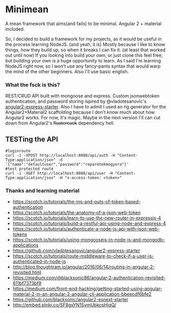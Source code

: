 # Minimean

A mean framework that aims(and fails) to be minimal. Angular 2 + material included.

So, I decided to build a framework for my projects, as it would be useful in the process learning NodeJS. 
(and yeah, it is) Mostly because I like to know things, how they build up, so when it breaks I can fix it. 
(at least that worked out until now) If you looking into build your own, or just clone this feel free; but 
building your own is a huge opportunity to learn. As I said I'm learning NodeJS right now, so I won't use 
any fancy-pants syntax that would warp the mind of the other beginners. Also I'll use basic english. 

### What the fsck is this?

REST/CRUD API built with mongoose and express. Custom jsonwebtoken authentication, and password storing 
ispired by @vladotesanovic's [angular2-express-starter](https://github.com/vladotesanovic/angular2-express-starter). 
Also I have to admit I used an ng generator for the Angular2+Material2 scaffolding because I don't know much about 
how Angular2 works. For now, it's magic. Maybe in the next version I'll can cut down from Angular2's ~~flustercuck~~ 
dependency hell.



## TESTing the API

    #loginroute
    curl -i -XPOST http://localhost:8080/api/auth -H "Content-Type:application/json" -d '{"name":"defaultuser","password":"reparetekmogyoro"}'
    #test protected route
    curl -i -XGET http://localhost:8080/api/user -H "Content-Type:application/json" -H "x-access-token: <token>"

### Thanks and learning material

 - https://scotch.io/tutorials/the-ins-and-outs-of-token-based-authentication
 - https://scotch.io/tutorials/the-anatomy-of-a-json-web-token
 - https://scotch.io/tutorials/learn-to-use-the-new-router-in-expressjs-4
 - https://scotch.io/tutorials/build-a-restful-api-using-node-and-express-4
 - https://scotch.io/tutorials/authenticate-a-node-js-api-with-json-web-tokens
 - https://scotch.io/tutorials/using-mongoosejs-in-node-js-and-mongodb-applications
 - https://github.com/vladotesanovic/angular2-express-starter
 - https://scotch.io/tutorials/route-middleware-to-check-if-a-user-is-authenticated-in-node-js
 - http://blog.thoughtram.io/angular/2016/06/14/routing-in-angular-2-revisited.html
 - https://medium.com/@blacksonic86/angular-2-authentication-revisited-611bf7373bf9
 - https://medium.com/front-end-hacking/getting-started-using-angular-material-2-in-an-angular-2-angular-cli-application-bbeecdf6bfe2
 - https://github.com/blacksonic/angular2-esnext-starter
 - http://embed.plnkr.co/SF8gsYN1SvmUbkosHjqQ/
